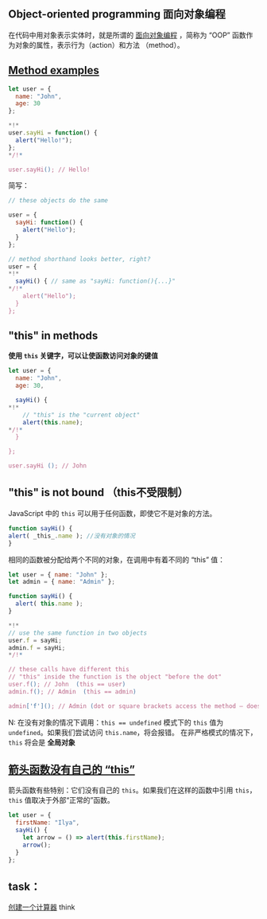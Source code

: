 ## Object-oriented programming 面向对象编程
在代码中用对象表示实体时，就是所谓的 [面向对象编程](https://en.wikipedia.org/wiki/Object-oriented_programming) ，简称为 “OOP”
函数作为对象的属性，表示行为（action）和方法 （method）。

## [Method examples](https://javascript.info/object-methods#method-examples)
```js
let user = {
  name: "John",
  age: 30
};

*!*
user.sayHi = function() {
  alert("Hello!");
};
*/!*

user.sayHi(); // Hello!
```

简写：
```js
// these objects do the same

user = {
  sayHi: function() {
    alert("Hello");
  }
};

// method shorthand looks better, right?
user = {
*!*
  sayHi() { // same as "sayHi: function(){...}"
*/!*
    alert("Hello");
  }
};
```

## "this" in methods
**使用 `this` 关键字，可以让使函数访问对象的键值**
```js
let user = {
  name: "John",
  age: 30,

  sayHi() {
*!*
    // "this" is the "current object"
    alert(this.name);
*/!*
  }

};

user.sayHi (); // John
```

## "this" is not bound （this不受限制）
JavaScript 中的 `this` 可以用于任何函数，即使它不是对象的方法。
```js
function sayHi() {
alert( _this_.name ); //没有对象的情况
}
```

相同的函数被分配给两个不同的对象，在调用中有着不同的 “this” 值：
```js
let user = { name: "John" };
let admin = { name: "Admin" };

function sayHi() {
  alert( this.name );
}

*!*
// use the same function in two objects
user.f = sayHi;
admin.f = sayHi;
*/!*

// these calls have different this
// "this" inside the function is the object "before the dot"
user.f(); // John  (this == user)
admin.f(); // Admin  (this == admin)

admin['f'](); // Admin (dot or square brackets access the method – doesn't matter)
```

N:
在没有对象的情况下调用：`this == undefined`
模式下的 `this` 值为 `undefined`。如果我们尝试访问 `this.name`，将会报错。
在非严格模式的情况下，`this` 将会是 **全局对象**

## [箭头函数没有自己的 “this”](https://zh.javascript.info/object-methods#jian-tou-han-shu-mei-you-zi-ji-de-this)
箭头函数有些特别：它们没有自己的 `this`。如果我们在这样的函数中引用 `this`，`this` 值取决于外部“正常的”函数。
```js
let user = {
  firstName: "Ilya",
  sayHi() {
    let arrow = () => alert(this.firstName);
    arrow();
  }
};
```

## task：
[创建一个计算器](https://zh.javascript.info/object-methods#chuang-jian-yi-ge-ji-suan-qi)   think
```js

```


